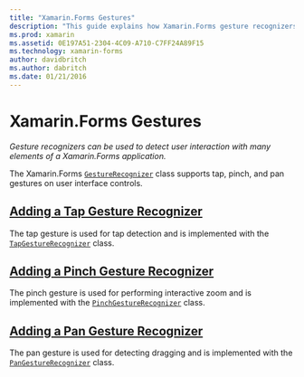```yaml
---
title: "Xamarin.Forms Gestures"
description: "This guide explains how Xamarin.Forms gesture recognizers can be used to detect user interaction with many elements of a Xamarin.Forms application."
ms.prod: xamarin
ms.assetid: 0E197A51-2304-4C09-A710-C7FF24A89F15
ms.technology: xamarin-forms
author: davidbritch
ms.author: dabritch
ms.date: 01/21/2016
---
```


# Xamarin.Forms Gestures

_Gesture recognizers can be used to detect user interaction with many elements of a Xamarin.Forms application._

The Xamarin.Forms [`GestureRecognizer`](https://developer.xamarin.com/api/type/Xamarin.Forms.GestureRecognizer/) class supports tap, pinch, and pan gestures on user interface controls.

## [Adding a Tap Gesture Recognizer](tap.md)

The tap gesture is used for tap detection and is implemented with the [`TapGestureRecognizer`](https://developer.xamarin.com/api/type/Xamarin.Forms.TapGestureRecognizer/) class.

## [Adding a Pinch Gesture Recognizer](pinch.md)

The pinch gesture is used for performing interactive zoom and is implemented with the [`PinchGestureRecognizer`](https://developer.xamarin.com/api/type/Xamarin.Forms.PinchGestureRecognizer/) class.

## [Adding a Pan Gesture Recognizer](pan.md)

The pan gesture is used for detecting dragging and is implemented with the [`PanGestureRecognizer`](https://developer.xamarin.com/api/type/Xamarin.Forms.PanGestureRecognizer/) class.
